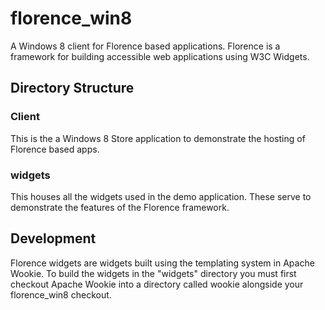 florence_win8
=============

A Windows 8 client for Florence based applications. Florence is a framework for building accessible web applications using W3C Widgets.

Directory Structure
-------------------

### Client

This is the a Windows 8 Store application to demonstrate the hosting
of Florence based apps.

### widgets

This houses all the widgets used in the demo application. These serve to demonstrate the features of the Florence framework.

Development
-----------

Florence widgets are widgets built using the templating system in Apache Wookie. To build the widgets in the "widgets" directory you must first checkout Apache Wookie into a directory called wookie alongside your florence_win8 checkout.